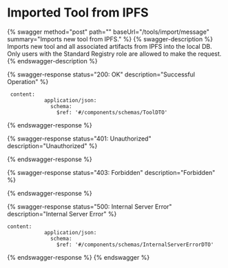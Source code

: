 # Imported Tool from IPFS

{% swagger method="post" path="" baseUrl="/tools/import/message" summary="Imports new tool from IPFS." %}
{% swagger-description %}
Imports new tool and all associated artifacts from IPFS into the local DB. Only users with the Standard Registry role are allowed to make the request.
{% endswagger-description %}

{% swagger-response status="200: OK" description="Successful Operation" %}
```
 content:
            application/json:
              schema:
                $ref: '#/components/schemas/ToolDTO'
```
{% endswagger-response %}

{% swagger-response status="401: Unauthorized" description="Unauthorized" %}

{% endswagger-response %}

{% swagger-response status="403: Forbidden" description="Forbidden" %}

{% endswagger-response %}

{% swagger-response status="500: Internal Server Error" description="Internal Server Error" %}
```
content:
            application/json:
              schema:
                $ref: '#/components/schemas/InternalServerErrorDTO'
```
{% endswagger-response %}
{% endswagger %}
